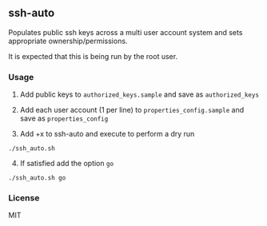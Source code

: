 ## ssh-auto

Populates public ssh keys across a multi user account system and sets appropriate ownership/permissions.

It is expected that this is being run by the root user.


### Usage

1) Add public keys to `authorized_keys.sample` and save as `authorized_keys`  

2) Add each user account (1 per line) to `properties_config.sample` and save as `properties_config`  

3) Add +x to ssh-auto and execute to perform a dry run

```
./ssh_auto.sh
```

4) If satisfied add the option `go`  
```
./ssh_auto.sh go
```

### License

MIT